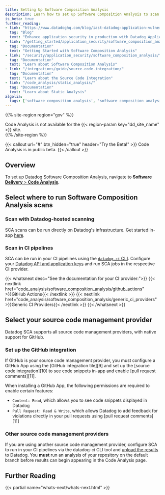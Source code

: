 ```yaml
---
title: Setting Up Software Composition Analysis
description: Learn how to set up Software Composition Analysis to scan your imported open-source libraries for known security vulnerabilities before you ship to production.
is_beta: true
further_reading:
- link: "https://www.datadoghq.com/blog/iast-datadog-application-vulnerability-management/"
  tag: "Blog"
  text: "Enhance application security in production with Datadog Application Vulnerability Management"
- link: "/getting_started/application_security/software_composition_analysis"
  tag: "Documentation"
  text: "Getting Started with Software Composition Analysis"
- link: "/security/application_security/software_composition_analysis/"
  tag: "Documentation"
  text: "Learn about Software Composition Analysis"
- link: "/integrations/guide/source-code-integration/"
  tag: "Documentation"
  text: "Learn about the Source Code Integration"
- link: "/code_analysis/static_analysis/"
  tag: "Documentation"
  text: "Learn about Static Analysis"
algolia:
  tags: ['software composition analysis', 'software composition analysis rules', 'library vulnerabilities', 'SCA']
---
```


{{% site-region region="gov" %}}
<div class="alert alert-danger">
    Code Analysis is not available for the {{< region-param key="dd_site_name" >}} site.
</div>
{{% /site-region %}}

{{< callout url="#" btn_hidden="true" header="Try the Beta!" >}}
Code Analysis is in public beta.
{{< /callout >}}

## Overview

To set up Datadog Software Composition Analysis, navigate to [**Software Delivery** > **Code Analysis**][6].

## Select where to run Software Composition Analysis scans
### Scan with Datadog-hosted scanning
SCA scans can be run directly on Datadog's infrastructure. Get started in-app [here][1].

### Scan in CI pipelines
SCA can be run in your CI pipelines using the [`datadog-ci` CLI][5]. Configure your [Datadog API and application keys][3] and run SCA jobs in the respective CI provider.

{{< whatsnext desc="See the documentation for your CI provider:">}}
    {{< nextlink href="code_analysis/software_composition_analysis/github_actions" >}}GitHub Actions{{< /nextlink >}}
    {{< nextlink href="code_analysis/software_composition_analysis/generic_ci_providers" >}}Generic CI Providers{{< /nextlink >}}
{{< /whatsnext >}}

## Select your source code management provider
Datadog SCA supports all source code management providers, with native support for GitHub.
### Set up the GitHub integration 
If GitHub is your source code management provider, you must configure a GitHub App using the [GitHub integration tile][9] and set up the [source code integration][10] to see code snippets in-app and enable [pull request comments][11].

When installing a GitHub App, the following permissions are required to enable certain features:

- `Content: Read`, which allows you to see code snippets displayed in Datadog
- `Pull Request: Read & Write`, which allows Datadog to add feedback for violations directly in your pull requests using [pull request comments][11]

### Other source code management providers
If you are using another source code management provider, configure SCA to run in your CI pipelines via the datadog-ci CLI tool and [upload the results][8] to Datadog.
You **must** run an analysis of your repository on the default branch before results can begin appearing in the Code Analysis page.

## Further Reading

{{< partial name="whats-next/whats-next.html" >}}

[1]: /getting_started/application_security/vulnerability_management
[2]: /code_analysis/
[3]: /account_management/api-app-keys/
[4]: /getting_started/site/
[5]: https://github.com/DataDog/datadog-ci
[6]: https://app.datadoghq.com/ci/code-analysis
[7]: /integrations/github/#link-a-repository-in-your-organization-or-personal-account
[8]: /setup#upload-third-party-static-analysis-results-to-datadog